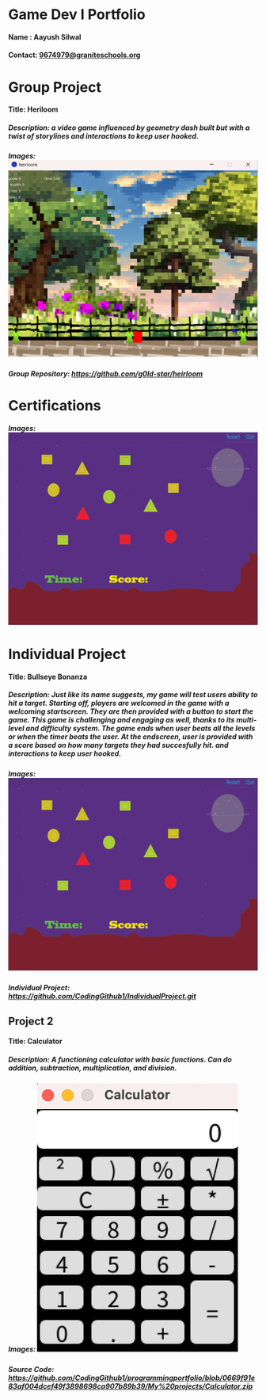 # Game Dev I Portfolio     
#### Name : Aayush Silwal           
#### Contact: 9674979@graniteschools.org

# Group Project
#### Title: Heriloom
##### Description: a video game influenced by geometry dash built but with a twist of storylines and interactions to keep user hooked. 
##### Images: ![alt text](https://github.com/CodingGithub1/GameDev-Portfolio/blob/20e3ea347a9c1c90cc3480f5247f04cca4dbeea1/image/Game%20picture.png)
##### Group Repository: https://github.com/g0ld-star/heirloom

# Certifications
##### Images: ![alt text](https://github.com/CodingGithub1/IndividualProject/blob/main/images/GUIMOCKUP.png)

# Individual Project
#### Title: Bullseye Bonanza
##### Description: Just like its name suggests, my game will test users ability to hit a target. Starting off, players are welcomed in the game with a welcoming startscreen. They are then provided with a button to start the game. This game is challenging and engaging as well, thanks to its multi-level and difficulty system. The game ends when user beats all the levels or when the timer beats the user. At the endscreen, user is provided with a score based on how many targets they had succesfully hit.  and interactions to keep user hooked. 
##### Images: ![alt text](https://github.com/CodingGithub1/IndividualProject/blob/main/images/GUIMOCKUP.png)
##### Individual Project: https://github.com/CodingGithub1/IndividualProject.git

## Project 2
#### Title: Calculator
##### Description: A functioning calculator with basic functions. Can do addition, subtraction, multiplication, and division.
##### Images: ![alt text](https://github.com/CodingGithub1/programmingportfolio/blob/main/images/calculator.png)
##### Source Code: https://github.com/CodingGithub1/programmingportfolio/blob/0669f91e83af004dcef49f3898698ca907b89b39/My%20projects/Calculator.zip

